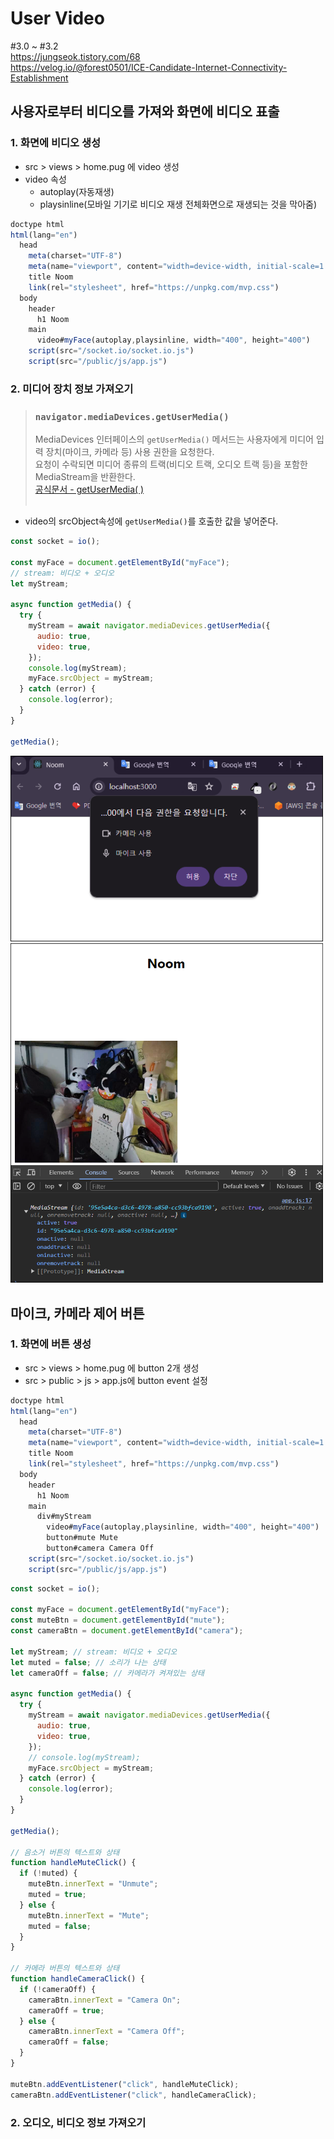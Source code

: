 # User Video

#3.0 ~ #3.2  
https://jungseok.tistory.com/68  
https://velog.io/@forest0501/ICE-Candidate-Internet-Connectivity-Establishment

## 사용자로부터 비디오를 가져와 화면에 비디오 표출

### 1. 화면에 비디오 생성

- src > views > home.pug 에 video 생성
- video 속성
  - autoplay(자동재생)
  - playsinline(모바일 기기로 비디오 재생 전체화면으로 재생되는 것을 막아줌)

```javascript
doctype html
html(lang="en")
  head
    meta(charset="UTF-8")
    meta(name="viewport", content="width=device-width, initial-scale=1.0")
    title Noom
    link(rel="stylesheet", href="https://unpkg.com/mvp.css")
  body
    header
      h1 Noom
    main
      video#myFace(autoplay,playsinline, width="400", height="400")
    script(src="/socket.io/socket.io.js")
    script(src="/public/js/app.js")
```

### 2. 미디어 장치 정보 가져오기

> ### `navigator.mediaDevices.getUserMedia()`
>
> MediaDevices 인터페이스의 `getUserMedia()` 메서드는 사용자에게 미디어 입력 장치(마이크, 카메라 등) 사용 권한을 요청한다.  
> 요청이 수락되면 미디어 종류의 트랙(비디오 트랙, 오디오 트랙 등)을 포함한 MediaStream을 반환한다.  
> [ 공식문서 - getUserMedia( ) ](https://developer.mozilla.org/en-US/docs/Web/API/MediaDevices/getUserMedia#examples)  
> &nbsp;

- video의 srcObject속성에 `getUserMedia()`를 호출한 값을 넣어준다.

```javascript
const socket = io();

const myFace = document.getElementById("myFace");
// stream: 비디오 + 오디오
let myStream;

async function getMedia() {
  try {
    myStream = await navigator.mediaDevices.getUserMedia({
      audio: true,
      video: true,
    });
    console.log(myStream);
    myFace.srcObject = myStream;
  } catch (error) {
    console.log(error);
  }
}

getMedia();
```

<img src="src/1.png" width="500"/>
<img src="src/2.png" width="500"/>

## 마이크, 카메라 제어 버튼

### 1. 화면에 버튼 생성

- src > views > home.pug 에 button 2개 생성
- src > public > js > app.js에 button event 설정

```javascript
doctype html
html(lang="en")
  head
    meta(charset="UTF-8")
    meta(name="viewport", content="width=device-width, initial-scale=1.0")
    title Noom
    link(rel="stylesheet", href="https://unpkg.com/mvp.css")
  body
    header
      h1 Noom
    main
      div#myStream
        video#myFace(autoplay,playsinline, width="400", height="400")
        button#mute Mute
        button#camera Camera Off
    script(src="/socket.io/socket.io.js")
    script(src="/public/js/app.js")
```

```javascript
const socket = io();

const myFace = document.getElementById("myFace");
const muteBtn = document.getElementById("mute");
const cameraBtn = document.getElementById("camera");

let myStream; // stream: 비디오 + 오디오
let muted = false; // 소리가 나는 상태
let cameraOff = false; // 카메라가 켜져있는 상태

async function getMedia() {
  try {
    myStream = await navigator.mediaDevices.getUserMedia({
      audio: true,
      video: true,
    });
    // console.log(myStream);
    myFace.srcObject = myStream;
  } catch (error) {
    console.log(error);
  }
}

getMedia();

// 음소거 버튼의 텍스트와 상태
function handleMuteClick() {
  if (!muted) {
    muteBtn.innerText = "Unmute";
    muted = true;
  } else {
    muteBtn.innerText = "Mute";
    muted = false;
  }
}

// 카메라 버튼의 텍스트와 상태
function handleCameraClick() {
  if (!cameraOff) {
    cameraBtn.innerText = "Camera On";
    cameraOff = true;
  } else {
    cameraBtn.innerText = "Camera Off";
    cameraOff = false;
  }
}

muteBtn.addEventListener("click", handleMuteClick);
cameraBtn.addEventListener("click", handleCameraClick);
```

### 2. 오디오, 비디오 정보 가져오기
